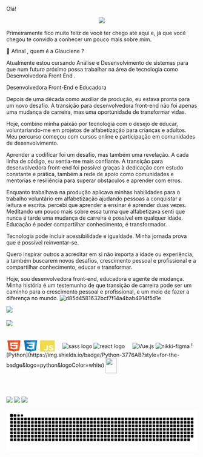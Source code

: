 
Olá!<p align="center"><img src="https://media.giphy.com/media/hvRJCLFzcasrR4ia7z/giphy.gif" width="30">

Primeiramente fico muito feliz de você ter chego até aqui e, já que você chegou te convido a conhecer um pouco mais sobre mim.


🔷 Afinal , quem é a Glauciene ?

Atualmente estou cursando Análise e Desenvolvimento de sistemas para que num futuro próximo possa trabalhar na área de tecnologia como Desenvolvedora Front End .


 Desenvolvedora Front-End e Educadora

 Depois de uma década como auxiliar de produção, eu estava pronta para um novo desafio. A transição para desenvolvedora front-end não foi apenas uma mudança de carreira, mas uma oportunidade de transformar vidas. 
 
 Hoje, combino minha paixão por tecnologia com o desejo de educar, voluntariando-me em projetos de alfabetização para crianças e adultos. Meu percurso começou com cursos online e participação em comunidades de desenvolvimento.
 
 Aprender a codificar foi um desafio, mas também uma revelação. A cada linha de código, eu sentia-me mais confiante. A transição para desenvolvedora front-end foi possível graças à dedicação com estudo constante e prática, também a rede de apoio como comunidades e mentorias e resiliência para superar obstáculos e aprender com erros.
 
 Enquanto trabalhava na produção aplicava minhas habilidades para o trabalho voluntário em alfabetização ajudando pessoas a conquistar a leitura e escrita. percebi que aprender a ensinar é aprender duas vezes. Meditando um pouco mais sobre essa turma que alfabetizava senti que nunca é tarde uma mudança de carreira é possível em qualquer idade. 
Educação é poder compartilhar conhecimento, é transformador. 

Tecnologia pode incluir acessibilidade e igualdade.
Minha jornada prova que é possível reinventar-se. 

Quero inspirar outros a acreditar em si não importa a idade ou experiência, a também buscarem novos desafios, crescimento pessoal e profissional e a compartilhar conhecimento, educar e transformar. 

Hoje, sou desenvolvedora front-end, educadora e agente de mudança. Minha história é um testemunho de que transição de carreira pode ser um caminho para o crescimento pessoal e profissional, e um meio de fazer a diferença no mundo.
 ![d85d4581632bcf7f14a4bab4914f5d1e](https://github.com/user-attachments/assets/b4c02833-527b-4734-93be-26856969fde8)


    
  <div> 
    <a href="https://github.com/glaucieneluminato"> </a>
   <img height="180em" src="https://github-readme-stats.vercel.app/api?username=glaucieneluminato&show_icons=true&theme=rose&include_all_commits=true&count_private=true"/> </br></br>
   <img height="120em" src="https://github-readme-stats.vercel.app/api/top-langs/?username=glaucieneluminato&layout=compact&langs_count=7&theme=rose"/> </br></br></br> 


   
  <img align="center" alt="Rafa-HTML" height="30" width="40" src="https://raw.githubusercontent.com/devicons/devicon/master/icons/html5/html5-original.svg">
    <img align="center" alt="Rafa-CSS" height="30" width="40" src="https://raw.githubusercontent.com/devicons/devicon/master/icons/css3/css3-original.svg">
    <img align="center" alt="Rafa-Js" height="30" width="40" src="https://raw.githubusercontent.com/devicons/devicon/master/icons/javascript/javascript-plain.svg">

  <img width="12" />
  <img src="https://cdn.jsdelivr.net/gh/devicons/devicon/icons/sass/sass-original.svg" height="40" width="30" align="center" alt="sass logo"/>
  <img src="https://cdn.jsdelivr.net/gh/devicons/devicon/icons/react/react-original.svg" height="40" width="30" align="center" alt="react logo"/>
  <img width="12" />
   <img src="https://cdn.jsdelivr.net/gh/devicons/devicon/icons/vuejs/vuejs-original.svg" alt="Vue.js" align="center" width="30" height="40"/>
  <img align="center" alt="nikki-figma" height="40" width="30" src="https://cdn.jsdelivr.net/gh/devicons/devicon@latest/icons/figma/figma-original.svg" />
![Python](https://img.shields.io/badge/Python-3776AB?style=for-the-badge&logo=python&logoColor=white)



<a href="https://styled-components.com/">
    <img
      src="https://s30.picofile.com/file/8471888342/styled.png"
      width="30"
      height="40"
      align="center"
    />
  </a>



     
 </br> </br>  
<div> 
  <a href="https://instagram.com/glauciene_luminato" target="_blank"><img src="https://img.shields.io/badge/-Instagram-%23E4405F?style=for-the-badge&logo=instagram&logoColor=white" target="_blank"></a>
  <a href = "mailto:contatoglaucienedesousaluminato@gmail.com"><img src="https://img.shields.io/badge/-Gmail-%23333?style=for-the-badge&logo=gmail&logoColor=white" target="_blank"></a>
  <a href="https://www.linkedin.com/in/glaucienesls" target="_blank"><img src="https://img.shields.io/badge/-LinkedIn-%230077B5?style=for-the-badge&logo=linkedin&logoColor=white" target="_blank"></a> 

</div>



<br clear="both">

<img src="https://raw.githubusercontent.com/lima300/lima300/output/snake.svg" alt="Snake animation" />

###
       
